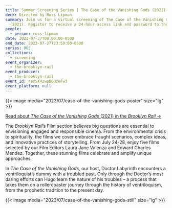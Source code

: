 ```yaml
---
title: Summer Screening Series | The Case of the Vanishing Gods (2021)
deck: Directed by Ross Lipman
summary: Join us for a virtual screening of The Case of the Vanishing Gods
  (2021). Register to receive a 24-hour access link and password to the film.
people:
  - person: ross-lipman
date: 2023-07-27T00:00:00-0500
end_date: 2023-07-27T23:59:00-0500
series: 863
collections:
  - screening
event_organizer:
  - the-brooklyn-rail
event_producer:
  - the-brooklyn-rail
event_id: rec5X4zwpBQOzeFw3
event_platform: null
---
```

{{< image media="2023/07/case-of-the-vanishing-gods-poster" size="lg" >}}

[R﻿ead about *The Case of the Vanishing Gods* (2021) in the *Brooklyn Rail* → ](https://brooklynrail.org/2022/12/film/Ross-Lipmans-The-Case-of-the-Vanishing-Gods)

The *Brooklyn Rail*’s Film section believes big questions are essential to envisioning engaged and responsible cinema. From the environmental crisis to spirituality, the films we cover embrace fraught scenarios, complex ideas, and innovative practices of storytelling. From July 24-28, enjoy five films selected by our Film Editors Laura Jane Valenza and Edward Charles Mendez. Together, these stunning films celebrate and amplify unique approaches.

I﻿n *The Case of the Vanishing Gods*, our host, Doctor Labyrinth encounters a ventriloquist’s dummy with a troubled past. Only through the Doctor’s most daring efforts can Hugo learn the nature of his troubles – a process that takes them on a rollercoaster journey through the history of ventriloquism, from the prophetic tradition to the present day. 

{{< image media="2023/07/case-of-the-vanishing-gods-still" size="lg" >}}